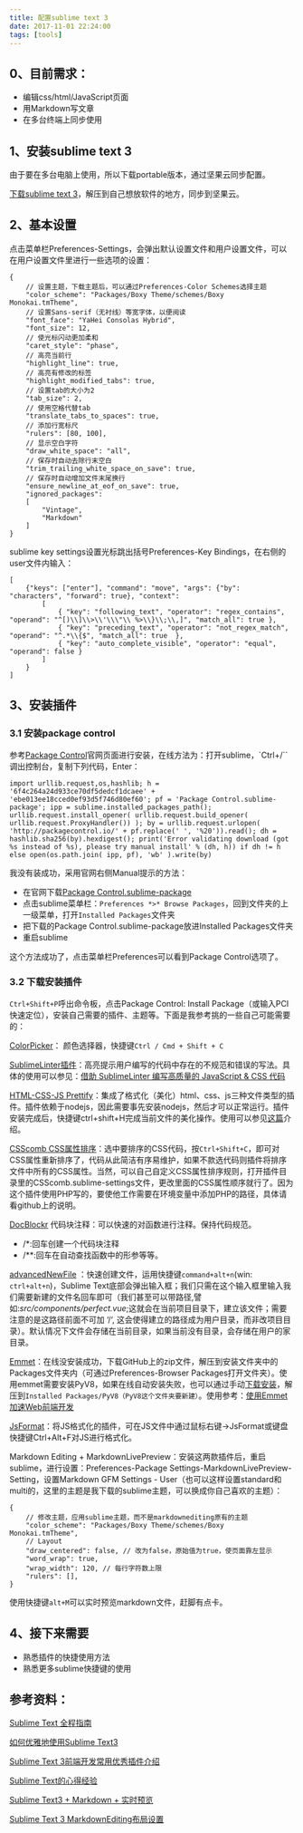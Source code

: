 ```yaml
---
title: 配置sublime text 3
date: 2017-11-01 22:24:00
tags: [tools]
---
```


## 0、目前需求：

- 编辑css/html/JavaScript页面
- 用Markdown写文章
- 在多台终端上同步使用

## 1、安装sublime text 3

由于要在多台电脑上使用，所以下载portable版本，通过坚果云同步配置。

[下载sublime text 3](http://www.sublimetext.com/3)，解压到自己想放软件的地方，同步到坚果云。

## 2、基本设置

点击菜单栏Preferences-Settings，会弹出默认设置文件和用户设置文件，可以在用户设置文件里进行一些选项的设置：

```
{
    // 设置主题，下载主题后，可以通过Preferences-Color Schemes选择主题
    "color_scheme": "Packages/Boxy Theme/schemes/Boxy Monokai.tmTheme",
    // 设置Sans-serif（无衬线）等宽字体，以便阅读
    "font_face": "YaHei Consolas Hybrid",
    "font_size": 12,
    // 使光标闪动更加柔和
    "caret_style": "phase",
    // 高亮当前行
    "highlight_line": true,
    // 高亮有修改的标签
    "highlight_modified_tabs": true,
    // 设置tab的大小为2
    "tab_size": 2,
    // 使用空格代替tab
    "translate_tabs_to_spaces": true,
    // 添加行宽标尺
    "rulers": [80, 100],
    // 显示空白字符
    "draw_white_space": "all",
    // 保存时自动去除行末空白
    "trim_trailing_white_space_on_save": true,
    // 保存时自动增加文件末尾换行
    "ensure_newline_at_eof_on_save": true,
    "ignored_packages":
    [
        "Vintage",
        "Markdown"
    ]
}
```

sublime key settings设置光标跳出括号Preferences-Key Bindings，在右侧的user文件内输入：

```
[
    {"keys": ["enter"], "command": "move", "args": {"by": "characters", "forward": true}, "context":
        [
            { "key": "following_text", "operator": "regex_contains", "operand": "^[)\\]\\>\\'\\\"\\ %>\\}\\;\\,]", "match_all": true },
            { "key": "preceding_text", "operator": "not_regex_match", "operand": "^.*\\{$", "match_all": true  },
            { "key": "auto_complete_visible", "operator": "equal", "operand": false }
        ]
    }
]
```

## 3、安装插件

### 3.1 安装package control

参考[Package Control](https://packagecontrol.io/installation)官网页面进行安装，在线方法为：打开sublime，`Ctrl+/``调出控制台，复制下列代码，Enter：

```
import urllib.request,os,hashlib; h = '6f4c264a24d933ce70df5dedcf1dcaee' + 'ebe013ee18cced0ef93d5f746d80ef60'; pf = 'Package Control.sublime-package'; ipp = sublime.installed_packages_path(); urllib.request.install_opener( urllib.request.build_opener( urllib.request.ProxyHandler()) ); by = urllib.request.urlopen( 'http://packagecontrol.io/' + pf.replace(' ', '%20')).read(); dh = hashlib.sha256(by).hexdigest(); print('Error validating download (got %s instead of %s), please try manual install' % (dh, h)) if dh != h else open(os.path.join( ipp, pf), 'wb' ).write(by)
```

我没有装成功，采用官网右侧Manual提示的方法：

- 在官网下载[Package Control.sublime-package](https://packagecontrol.io/Package%20Control.sublime-package)
- 点击sublime菜单栏：`Preferences *>* Browse Packages`，回到文件夹的上一级菜单，打开`Installed Packages`文件夹
- 把下载的Package Control.sublime-package放进Installed Packages文件夹
- 重启sublime

这个方法成功了，点击菜单栏Preferences可以看到Package Control选项了。

### 3.2 下载安装插件

`Ctrl+Shift+P`呼出命令板，点击Package Control: Install Package（或输入PCI快速定位），安装自己需要的插件、主题等。下面是我参考挑的一些自己可能需要的：

[ColorPicker](http://weslly.github.io/ColorPicker/)：
颜色选择器，快捷键`Ctrl / Cmd + Shift + C `

[SublimeLinter插件](https://github.com/SublimeLinter)：高亮提示用户编写的代码中存在的不规范和错误的写法。具体的使用可以参见：[借助 SublimeLinter 编写高质量的 JavaScript & CSS 代码](http://www.cnblogs.com/lhb25/archive/2013/05/02/sublimelinter-for-js-css-coding.html)

[HTML-CSS-JS Prettify](https://github.com/victorporof/Sublime-HTMLPrettify)：集成了格式化（美化）html、css、js三种文件类型的插件。插件依赖于nodejs，因此需要事先安装nodejs，然后才可以正常运行。插件安装完成后，快捷键ctrl+shift+H完成当前文件的美化操作。使用可以参见[这篇](http://frontenddev.org/article/sublime-does-text-three-plug-ins-html-and-css-js-prettify.html)介绍。

[CSScomb CSS属性排序](https://github.com/csscomb/CSScomb-for-Sublime)：选中要排序的CSS代码，按`Ctrl+Shift+C`，即可对CSS属性重新排序了，代码从此简洁有序易维护，如果不款选代码则插件将排序文件中所有的CSS属性。当然，可以自己自定义CSS属性排序规则，打开插件目录里的CSScomb.sublime-settings文件，更改里面的CSS属性顺序就行了。因为这个插件使用PHP写的，要使他工作需要在环境变量中添加PHP的路径，具体请看github上的说明。

[DocBlockr](https://github.com/spadgos/sublime-jsdocs:) 代码块注释：可以快速的对函数进行注释。保持代码规范。

- /*:回车创建一个代码块注释
- /**:回车在自动查找函数中的形参等等。

[advancedNewFile](https://github.com/skuroda/Sublime-AdvancedNewFile) ：快速创建文件，运用快捷键`command+alt+n`(win: `ctrl+alt+n`)，Sublime Text底部会弹出输入框；我们只需在这个输入框里输入我们需要新建的文件名回车即可（我们甚至可以带路径,譬如:*src/components/perfect.vue*;这就会在当前项目目录下，建立该文件；需要注意的是这路径前面不可加 ‘/‘, 这会使得建立的路径成为用户目录，而非改项目目录）。默认情况下文件会存储在当前目录，如果当前没有目录，会存储在用户的家目录。

[Emmet](https://github.com/emmetio/emmet)：在线没安装成功，下载GitHub上的zip文件，解压到安装文件夹中的Packages文件夹内（可通过Preferences-Browser Packages打开文件夹）。使用emmet需要安装PyV8，如果在线自动安装失败，也可以通过手动[下载安装](https://github.com/emmetio/pyv8-binaries)，解压到`Installed Packages/PyV8（PyV8这个文件夹要新建）`。使用参考：[使用Emmet加速Web前端开发](http://www.w3cplus.com/tools/using-emmet-speed-front-end-web-development.html)

[JsFormat](https://github.com/jdc0589/JsFormat)：将JS格式化的插件，可在JS文件中通过鼠标右键->JsFormat或键盘快捷键Ctrl+Alt+F对JS进行格式化。

Markdown Editing + MarkdownLivePreview：安装这两款插件后，重启sublime，进行设置：Preferences-Package Settings-MarkdownLivePreview-Setting，设置Markdown GFM Settings - User（也可以这样设置standard和multi的，这里的主题是我下载的sublime主题，可以换成你自己喜欢的主题）：

```
{   
    // 修改主题，应用sublime主题，而不是markdownediting原有的主题
    "color_scheme": "Packages/Boxy Theme/schemes/Boxy Monokai.tmTheme",
    // Layout
    "draw_centered": false, // 改为false，原始值为true，使页面靠左显示
    "word_wrap": true,
    "wrap_width": 120, // 每行字符数上限
    "rulers": [],
}
```
使用快捷键`alt+M`可以实时预览markdown文件，赶脚有点卡。

## 4、接下来需要
- 熟悉插件的快捷使用方法
- 熟悉更多sublime快捷键的使用

## 参考资料：

[Sublime Text 全程指南](http://zh.lucida.me/blog/sublime-text-complete-guide/)

[如何优雅地使用Sublime Text3](https://jeffjade.com/2015/12/15/2015-04-17-toss-sublime-text/#)

[Sublime Text 3前端开发常用优秀插件介绍](http://www.cnblogs.com/hykun/p/sublimeText3.html)

[Sublime Text的心得经验](https://github.com/jikeytang/sublime-text)

[Sublime Text3 + Markdown + 实时预览](http://www.cnblogs.com/james-lee/p/6847906.html)

[Sublime Text 3 MarkdownEditing布局设置](http://blog.csdn.net/hfut_jf/article/details/52853868)

